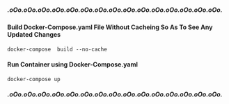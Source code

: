 ##### .oOo.oOo.oOo.oOo.oOo.oOo.oOo.oOo.oOo.oOo.oOo.oOo.oOo.oOo.oOo.

#### Build Docker-Compose.yaml File Without Cacheing So As To See Any Updated Changes
```
docker-compose  build --no-cache
```

#### Run Container using Docker-Compose.yaml
```
docker-compose up
```

##### .oOo.oOo.oOo.oOo.oOo.oOo.oOo.oOo.oOo.oOo.oOo.oOo.oOo.oOo.oOo.
